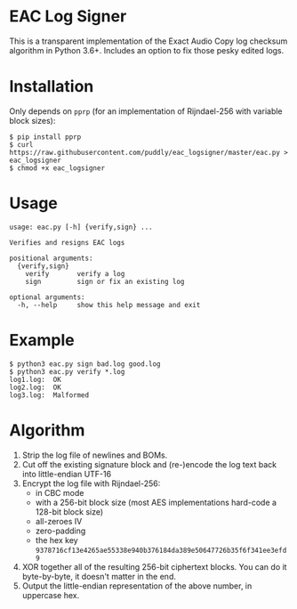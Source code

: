 # EAC Log Signer

This is a transparent implementation of the Exact Audio Copy log checksum algorithm in Python 3.6+. Includes an option to fix those pesky edited logs.

# Installation

Only depends on `pprp` (for an implementation of Rijndael-256 with variable block sizes):

    $ pip install pprp
    $ curl https://raw.githubusercontent.com/puddly/eac_logsigner/master/eac.py > eac_logsigner
    $ chmod +x eac_logsigner

# Usage

    usage: eac.py [-h] {verify,sign} ...

    Verifies and resigns EAC logs

    positional arguments:
      {verify,sign}
        verify       verify a log
        sign         sign or fix an existing log

    optional arguments:
      -h, --help     show this help message and exit

# Example

    $ python3 eac.py sign bad.log good.log
    $ python3 eac.py verify *.log
    log1.log:  OK
    log2.log:  OK
    log3.log:  Malformed


# Algorithm

 1. Strip the log file of newlines and BOMs.
 2. Cut off the existing signature block and (re-)encode the log text back into little-endian UTF-16
 3. Encrypt the log file with Rijndael-256:
    - in CBC mode
    - with a 256-bit block size (most AES implementations hard-code a 128-bit block size)
    - all-zeroes IV
    - zero-padding
    - the hex key `9378716cf13e4265ae55338e940b376184da389e50647726b35f6f341ee3efd9`
 4. XOR together all of the resulting 256-bit ciphertext blocks. You can do it byte-by-byte, it doesn't matter in the end.
 5. Output the little-endian representation of the above number, in uppercase hex.
